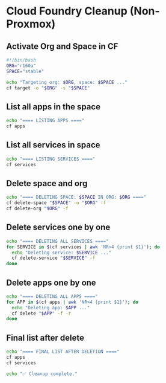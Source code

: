 # Cloud Foundry Cleanup (Non-Proxmox)

## Activate Org and Space in CF

```bash
#!/bin/bash
ORG="r160a"
SPACE="stable"

echo "Targeting org: $ORG, space: $SPACE ..."
cf target -o "$ORG" -s "$SPACE"
```

## List all apps in the space

```bash
echo "==== LISTING APPS ===="
cf apps
```

## List all services in space

```bash
echo "==== LISTING SERVICES ===="
cf services
```

## Delete space and org

```bash
echo "==== DELETING SPACE: $SPACE IN ORG: $ORG ===="
cf delete-space "$SPACE" -o "$ORG" -f
cf delete-org "$ORG" -f
```

## Delete services one by one

```bash
echo "==== DELETING ALL SERVICES ===="
for SERVICE in $(cf services | awk 'NR>4 {print $1}'); do
  echo "Deleting service: $SERVICE ..."
  cf delete-service "$SERVICE" -f
done
```

## Delete apps one by one

```bash
echo "==== DELETING ALL APPS ===="
for APP in $(cf apps | awk 'NR>4 {print $1}'); do
  echo "Deleting app: $APP ..."
  cf delete "$APP" -f -r
done
```

## Final list after delete

```bash
echo "==== FINAL LIST AFTER DELETION ===="
cf apps
cf services

echo "✅ Cleanup complete."
```
